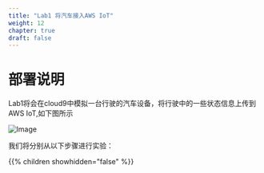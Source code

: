 ```yaml
---
title: "Lab1 将汽车接入AWS IoT"
weight: 12
chapter: true
draft: false
---
```


#        部署说明      

Lab1将会在cloud9中模拟一台行驶的汽车设备，将行驶中的一些状态信息上传到AWS IoT,如下图所示

![Image](/images/png/13.png)

我们将分别从以下步骤进行实验：

{{% children showhidden="false" %}}
